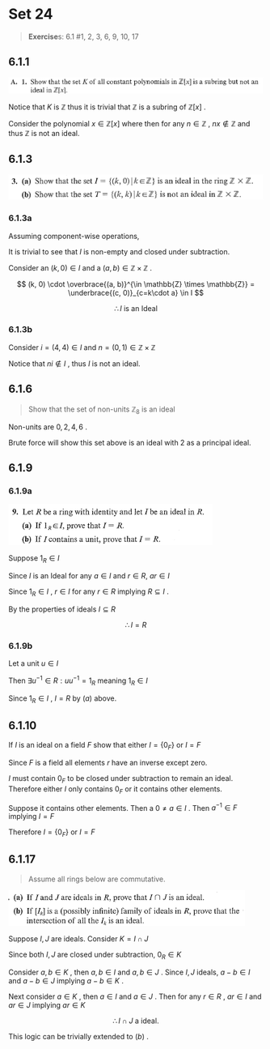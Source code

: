 # Set 24

> **Exercise**s: 6.1 #1, 2, 3, 6, 9, 10, 17

## 6.1.1

![6.1.1](../Problems/6.1.1.png)

Notice that $K$ is $\mathbb{Z}$ thus it is trivial that $\mathbb{Z}$ is a subring of $\mathbb{Z}[x]$ .

Consider the polynomial $x \in \mathbb{Z}[x]$ where then for any $n\in \mathbb{Z}$ , $nx\not\in\mathbb{Z}$ and thus $\mathbb{Z}$ is not an ideal.

## 6.1.3

![6.1.3](../Problems/6.1.3.png)


### 6.1.3a
Assuming component-wise operations, 

It is trivial to see that $I$ is non-empty and closed under subtraction.

Consider an $(k, 0) \in I$ and a $(a, b) \in \mathbb{Z} \times \mathbb{Z}$ .

$$
(k, 0) \cdot \overbrace{(a, b)}^{\in \mathbb{Z} \times \mathbb{Z}} = \underbrace{(c, 0)}_{c=k\cdot a} \in I
$$

$$
\therefore I \text { is an Ideal}
$$

### 6.1.3b

Consider $i=(4, 4) \in I$ and $n=(0, 1) \in \mathbb{Z} \times \mathbb{Z}$

Notice that $ni \not \in I$ , thus $I$ is not an ideal.

## 6.1.6

> Show that the set of non-units $\mathbb{Z}_8$ is an ideal


Non-units are $0, 2, 4, 6$ . 

Brute force will show this set above is an ideal with $2$ as a principal ideal.

## 6.1.9
###  6.1.9a 
![6.1.9](../Problems/6.1.9.png)

Suppose $1_R \in I$

Since $I$ is an Ideal for any $a \in I$ and $r \in R$, $ar \in I$

Since $1_R \in I$ , $r \in I$ for any $r \in R$ implying $R \subseteq I$ . 

By the properties of ideals $I \subseteq R$

$$
\therefore I = R
$$

###  6.1.9b

Let a unit $u \in I$ 

Then $\exists u^{-1} \in R: uu^{-1}=1_R$ meaning $1_R \in I$ 

Since $1_R \in I$ , $I = R$ by $(a)$ above. 

## 6.1.10

If $I$ is an ideal on a field $F$ show that either $I=\{0_F\}$ or $I=F$

Since $F$ is a field all elements $r$ have an inverse except zero. 

$I$ must contain $0_F$ to be closed under subtraction to remain an ideal. Therefore either $I$ only contains $0_F$ or it contains other elements. 

Suppose it contains other elements. Then a $0 \neq a \in I$ . Then $a^{-1}\in F$ implying $I=F$ 

Therefore $I = \{0_F\}$ or $I=F$

## 6.1.17

> Assume all rings below are commutative.

![6.1.17](../Problems/6.1.17.png)

Suppose $I, J$ are ideals. 
Consider $K = I \cap J$

Since both $I, J$ are closed under subtraction, $0_R \in K$

Consider $a, b \in K$ , then $a, b \in I$ and $a, b \in J$ .
Since $I, J$ ideals, $a- b\in I$ and $a- b \in J$ implying $a - b \in K$ .

Next consider $a \in K$ , then $a \in I$ and $a \in J$ . 
Then for any $r\in R$ , $ar \in I$ and $ar \in J$ implying $ar \in K$

$$
\therefore I \cap J \text{ a ideal.}
$$

This logic can be trivially extended to $(b)$ .